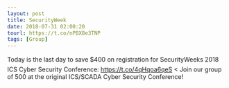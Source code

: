 ```yaml
---
layout: post
title: SecurityWeek
date: 2018-07-31 02:00:20
tourl: https://t.co/nPBX8e3TNP
tags: [Group]
---
```

Today is the last day to save $400 on registration for SecurityWeeks 2018 ICS Cyber Security Conference: https://t.co/4qHqoa6qeS &lt; Join our group of 500 at the original ICS/SCADA Cyber Security Conference!